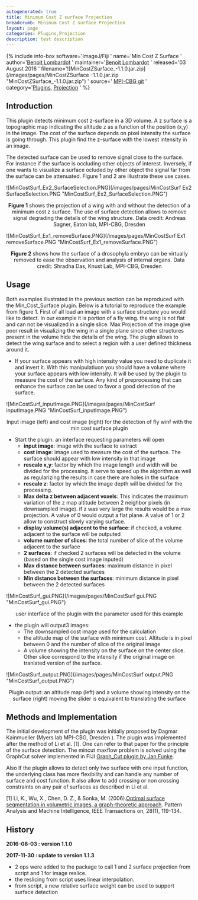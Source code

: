 ```yaml
---
autogenerated: true
title: Minimum Cost Z surface Projection
breadcrumb: Minimum Cost Z surface Projection
layout: page
categories: Plugins,Projection
description: test description
---
```


{% include info-box software='ImageJ/Fiji ' name='Min Cost Z Surface ' author='[Benoit Lombardot](User_Benoit "wikilink") ' maintainer='[Benoit Lombardot](User_Benoit "wikilink") ' released='03 August 2016 ' filename='![MinCostZSurface\_-1.1.0.jar.zip](/images/pages/MinCostZSurface -1.1.0.jar.zip "MinCostZSurface_-1.1.0.jar.zip") ' source=' [MPI-CBG git](https://git.mpi-cbg.de/bioimage-informatics/MinCostSurface_Projection) ' category='[Plugins](_Category_Plugins "wikilink"), [Projection](_Category_Projection "wikilink") ' %}

## Introduction

This plugin detects minimum cost z-surface in a 3D volume. A z surface is a topographic map indicating the altitude z as a function of the position (x,y) in the image. The cost of the surface depends on pixel intensity the surface is going through. This plugin find the z-surface with the lowest intensity in an image.

The detected surface can be used to remove signal close to the surface. For instance if the surface is occluding other objects of interest. Inversely, if one wants to visualize a surface ocluded by other object the signal far from the surface can be attenuated. Figure 1 and 2 are illustrate these use cases.

![MinCostSurf\_Ex2\_SurfaceSelection.PNG](/images/pages/MinCostSurf Ex2 SurfaceSelection.PNG "MinCostSurf_Ex2_SurfaceSelection.PNG")

<div align="center">

**Figure 1** shows the projection of a wing with and without the detection of a minimum cost z surface. The use of surface detection allows to remove signal degrading the details of the wing structure. Data credit: Andreas Sagner, Eaton lab, MPI-CBG, Dresden

</div>

![MinCostSurf\_Ex1\_removeSurface.PNG](/images/pages/MinCostSurf Ex1 removeSurface.PNG "MinCostSurf_Ex1_removeSurface.PNG")

<div align="center">

**Figure 2** shows how the surface of a drosophyla embryo can be virtually removed to ease the observation and analysis of internal organs. Data credit: Shradha Das, Knust Lab, MPI-CBG, Dresden

</div>

## Usage

Both examples illustrated in the previous section can be reproduced with the Min\_Cost\_Surface plugin. Below is a tutorial to reproduce the example from figure 1. First of all load an image with a surface structure you would like to detect. In our example it is portion of a fly wing. the wing is not flat and can not be visualized in a single slice. Max Projection of the image give poor result in visualizing the wing in a single plane since other structures present in the volume hide the details of the wing. The plugin allows to detect the wing surface and to select a region with a user defined thickness around it.

  - If your surface appears with high intensity value you need to duplicate it and invert it. With this manipulatiuon you should have a volume where your surface appears with low intensity. It will be used by the plugin to measure the cost of the surface. Any kind of preprocessing that can enhance the surface can be used to favor a good detection of the surface.

![MinCostSurf\_inputImage.PNG](/images/pages/MinCostSurf inputImage.PNG "MinCostSurf_inputImage.PNG")

<div align="center">

Input image (left) and cost image (right) for the detection of fly winf with the min cost surface plugin

</div>

  - Start the plugin. an interface requesting parameters will open
      - **input image**: image with the surface to extract
      - **cost image**: image used to measure the cost of the surface. The surface should appear with low intensity in that image
      - **rescale x,y**: factor by which the image length and width will be divided for the processing. It serve to speed up the algorithm as well as regularizing the results in case there are holes in the surface
      - **rescale z**: factor by which the image depth will be divided for the processing.
      - **Max delta z between adjacent voxels**: This indicates the maximum variation of the z map altitude between 2 neighbor pixels (in downsampled image). if z was very large the results would be a max projection. A value of 0 would output a flat plane. A value of 1 or 2 allow to construct slowly varying surface.
      - **display volume(s) adjacent to the surface**: if checked, a volume adjacent to the surface will be outputed
      - **volume number of slices**: the total number of slice of the volume adjacent to the surface
      - **2 surfaces**: if checked 2 surfaces will be detected in the volume (based on the single cost image inputed)
      - **Max distance between surfaces**: maximum distance in pixel between the 2 detected surfaces
      - **Min distance between the surfaces**: minimum distance in pixel between the 2 detected surfaces

![MinCostSurf\_gui.PNG](/images/pages/MinCostSurf gui.PNG "MinCostSurf_gui.PNG")

<div align="center">

user interface of the plugin with the parameter used for this example

</div>

  - the plugin will output3 images:
      - The downsampled cost image used for the calculation
      - the altitude map of the surface with minimum cost. Altitude is in pixel between 0 and the number of slice of the original image
      - A volume showing the intensity on the surface on the center slice. Other slice correspond to the intensity if the original image on tranlated version of the surface.

![MinCostSurf\_output.PNG](/images/pages/MinCostSurf output.PNG "MinCostSurf_output.PNG")

<div align="center">

Plugin output: an altitude map (left) and a volume showing intensity on the surface (right) moving the slider is equivalent to translating the surface

</div>

## Methods and Implementation

The initial development of the plugin was initially proposed by Dagmar Kainmueller (Myers lab MPI-CBG, Dresden ). The plugin was implemented after the method of Li et al. \[1\]. One can refer to that paper for the principle of the surface detection. The mincut maxflow problem is solved using the GraphCut solver implemented in FIJI [Graph\_Cut plugin by Jan Funke](https://fiji.sc/Graph_Cut).

Also If the plugin allows to detect only two surface with one input function, the underlying class has more flexibility and can handle any number of surface and cost function. It also allow to add crossing or non crossing constraints on any pair of surfaces as described in Li et al.

\[1\] Li, K., Wu, X., Chen, D. Z., & Sonka, M. (2006).[Optimal surface segmentation in volumetric images, a graph-theoretic approach](http://www.ncbi.nlm.nih.gov/pmc/articles/PMC2646122/). Pattern Analysis and Machine Intelligence, IEEE Transactions on, 28(1), 119-134.

## History

**2016-08-03 : version 1.1.0**

**2017-11-30 : update to version 1.1.3**

  - 2 ops were added to the package to call 1 and 2 surface projection from script and 1 for image reslice.
  - the reslicing from script uses linear interpolation.
  - from script, a new relative surface weight can be used to support surface detection

 
